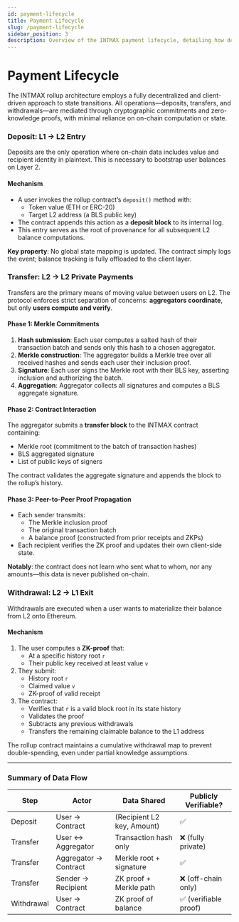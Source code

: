 ```yaml
---
id: payment-lifecycle
title: Payment Lifecycle
slug: /payment-lifecycle
sidebar_position: 3
description: Overview of the INTMAX payment lifecycle, detailing how deposits, transfers, and withdrawals are handled securely and privately.
---
```


# Payment Lifecycle

The INTMAX rollup architecture employs a fully decentralized and client-driven approach to state transitions. All operations—deposits, transfers, and withdrawals—are mediated through cryptographic commitments and zero-knowledge proofs, with minimal reliance on on-chain computation or state.

### Deposit: L1 → L2 Entry

Deposits are the only operation where on-chain data includes value and recipient identity in plaintext. This is necessary to bootstrap user balances on Layer 2.

#### Mechanism

- A user invokes the rollup contract’s `deposit()` method with:
  - Token value (ETH or ERC-20)
  - Target L2 address (a BLS public key)
- The contract appends this action as a **deposit block** to its internal log.
- This entry serves as the root of provenance for all subsequent L2 balance computations.

**Key property**: No global state mapping is updated. The contract simply logs the event; balance tracking is fully offloaded to the client layer.

### Transfer: L2 → L2 Private Payments

Transfers are the primary means of moving value between users on L2. The protocol enforces strict separation of concerns: **aggregators coordinate**, but only **users compute and verify**.

#### Phase 1: Merkle Commitments

1. **Hash submission**: Each user computes a salted hash of their transaction batch and sends only this hash to a chosen aggregator.
2. **Merkle construction**: The aggregator builds a Merkle tree over all received hashes and sends each user their inclusion proof.
3. **Signature**: Each user signs the Merkle root with their BLS key, asserting inclusion and authorizing the batch.
4. **Aggregation**: Aggregator collects all signatures and computes a BLS aggregate signature.

#### Phase 2: Contract Interaction

The aggregator submits a **transfer block** to the INTMAX contract containing:

- Merkle root (commitment to the batch of transaction hashes)
- BLS aggregated signature
- List of public keys of signers

The contract validates the aggregate signature and appends the block to the rollup’s history.

#### Phase 3: Peer-to-Peer Proof Propagation

- Each sender transmits:
  - The Merkle inclusion proof
  - The original transaction batch
  - A balance proof (constructed from prior receipts and ZKPs)
- Each recipient verifies the ZK proof and updates their own client-side state.

**Notably**: the contract does not learn who sent what to whom, nor any amounts—this data is never published on-chain.

### Withdrawal: L2 → L1 Exit

Withdrawals are executed when a user wants to materialize their balance from L2 onto Ethereum.

#### Mechanism

1. The user computes a **ZK-proof** that:
   - At a specific history root `r`
   - Their public key received at least value `v`
2. They submit:
   - History root `r`
   - Claimed value `v`
   - ZK-proof of valid receipt
3. The contract:
   - Verifies that `r` is a valid block root in its state history
   - Validates the proof
   - Subtracts any previous withdrawals
   - Transfers the remaining claimable balance to the L1 address

The rollup contract maintains a cumulative withdrawal map to prevent double-spending, even under partial knowledge assumptions.

---

### Summary of Data Flow

| Step       | Actor                 | Data Shared                | Publicly Verifiable?  |
| ---------- | --------------------- | -------------------------- | --------------------- |
| Deposit    | User → Contract       | (Recipient L2 key, Amount) | ✅                    |
| Transfer   | User ↔ Aggregator    | Transaction hash only      | ❌ (fully private)    |
| Transfer   | Aggregator → Contract | Merkle root + signature    | ✅                    |
| Transfer   | Sender → Recipient    | ZK proof + Merkle path     | ❌ (off-chain only)   |
| Withdrawal | User → Contract       | ZK proof of balance        | ✅ (verifiable proof) |
